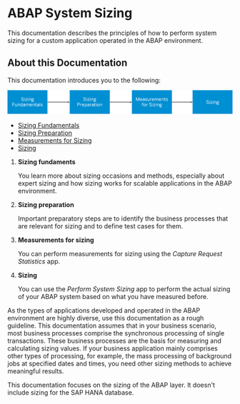 <!-- loio90b515d1b02f4a70bcf6c58a4a1155c6 -->

# ABAP System Sizing

This documentation describes the principles of how to perform system sizing for a custom application operated in the ABAP environment.



<a name="loio90b515d1b02f4a70bcf6c58a4a1155c6__section_bxc_nyl_frb"/>

## About this Documentation

This documentation introduces you to the following:

![From sizing fundamentals to sizing](images/ABAP_System_Sizing_Overview_e17ac02.png)

-   [Sizing Fundamentals](Sizing_Fundamentals_2c83fbf.md)
-   [Sizing Preparation](Sizing_Preparation_fb48310.md)
-   [Measurements for Sizing](Measurements_for_Sizing_186bc29.md)
-   [Sizing](Sizing_00494e0.md)

1.  **Sizing fundaments**

    You learn more about sizing occasions and methods, especially about expert sizing and how sizing works for scalable applications in the ABAP environment.

2.  **Sizing preparation**

    Important preparatory steps are to identify the business processes that are relevant for sizing and to define test cases for them.

3.  **Measurements for sizing**

    You can perform measurements for sizing using the *Capture Request Statistics* app.

4.  **Sizing**

    You can use the *Perform System Sizing* app to perform the actual sizing of your ABAP system based on what you have measured before.


As the types of applications developed and operated in the ABAP environment are highly diverse, use this documentation as a rough guideline. This documentation assumes that in your business scenario, most business processes comprise the synchronous processing of single transactions. These business processes are the basis for measuring and calculating sizing values. If your business application mainly comprises other types of processing, for example, the mass processing of background jobs at specified dates and times, you need other sizing methods to achieve meaningful results.

This documentation focuses on the sizing of the ABAP layer. It doesn't include sizing for the SAP HANA database.

